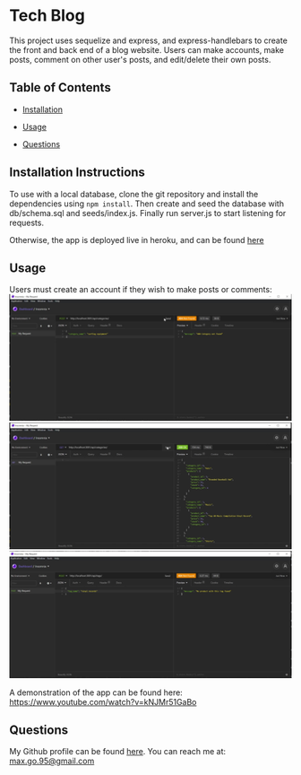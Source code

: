 # Tech Blog



This project uses sequelize and express, and express-handlebars to create the front and back end of a blog website. Users can make accounts, make posts, comment on other
user's posts, and edit/delete their own posts.

## Table of Contents

* [Installation](#installation)

* [Usage](#usage)

* [Questions](#questions)


## Installation Instructions <a name="installation"></a>
To use with a local database, clone the git repository and install the dependencies using ```npm install```. Then create and seed the database with  db/schema.sql and seeds/index.js. Finally run server.js to start listening for requests.

Otherwise, the app is deployed live in heroku, and can be found [here](https://tech-blog-smg061.herokuapp.com/)

## Usage <a name="usage"></a>

Users must create an account if they wish to make posts or comments: 
![img](https://github.com/smg061/e-commerce-back-side/blob/master/img/2021-06-01%2015_17_02-2021-06-01_14-51-46.mp4%20-%20VLC%20media%20player.jpg)
![img](https://github.com/smg061/e-commerce-back-side/blob/master/img/2021-06-01%2015_19_39-2021-06-01_14-51-46.mp4%20-%20VLC%20media%20player.jpg)
![img](https://github.com/smg061/e-commerce-back-side/blob/master/img/2021-06-01%2015_20_10-2021-06-01_14-51-46.mp4%20-%20VLC%20media%20player.jpg)

A demonstration of the app can be found here: https://www.youtube.com/watch?v=kNJMr51GaBo


## Questions <a name="questions"></a>
My Github profile can be found [here](https://github.com/smg061). 
You can reach me at: max.go.95@gmail.com




